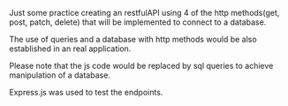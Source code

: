 Just some practice creating an restfulAPI using 4 of the http methods(get, post, patch, delete) that will be implemented to connect to a database. 







The use of queries and a database with http methods would be also established in an real application.

Please note that the js code would be replaced by sql queries to achieve manipulation of a database. 






Express.js was used to test the endpoints.
